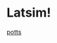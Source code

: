 # Latsim!

[potts](https://user-images.githubusercontent.com/49154901/113180001-87e67b00-9250-11eb-99c8-26eca989bf41.png)
